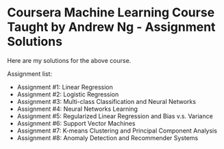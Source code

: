 # Coursera Machine Learning Course Taught by Andrew Ng - Assignment Solutions

Here are my solutions for the above course.

Assignment list:
- Assignment #1: Linear Regression
- Assignment #2: Logistic Regression
- Assignment #3: Multi-class Classification and Neural Networks
- Assignment #4: Neural Networks Learning
- Assignment #5: Regularized Linear Regression and Bias v.s. Variance
- Assignment #6: Support Vector Machines
- Assignment #7: K-means Clustering and Principal Component Analysis
- Assignment #8: Anomaly Detection and Recommender Systems
